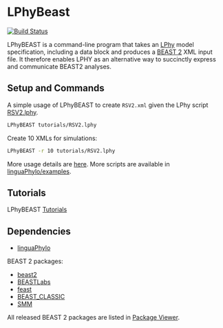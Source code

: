 # LPhyBeast

[![Build Status](https://github.com/LinguaPhylo/LPhyBeast/workflows/Lphy%20BEAST%20tests/badge.svg)](https://github.com/LinguaPhylo/LPhyBeast/actions?query=workflow%3A%22Lphy+BEAST+tests%22)


LPhyBEAST is a command-line program that takes an
[LPhy](http://linguaphylo.github.io/) model specification,
including a data block and produces a [BEAST 2](http://beast2.org/)
XML input file. 
It therefore enables LPHY as an alternative way to succinctly
express and communicate BEAST2 analyses.

## Setup and Commands

A simple usage of LPhyBEAST to create `RSV2.xml` given 
the LPhy script [RSV2.lphy](https://github.com/LinguaPhylo/linguaPhylo/blob/master/tutorials/RSV2.lphy).

```bash
LPhyBEAST tutorials/RSV2.lphy
```

Create 10 XMLs for simulations:

```bash
LPhyBEAST -r 10 tutorials/RSV2.lphy
```

More usage details are [here](https://linguaphylo.github.io/setup/).
More scripts are available in 
[linguaPhylo/examples](https://github.com/LinguaPhylo/linguaPhylo/tree/master/examples).

## Tutorials

LPhyBEAST [Tutorials](https://linguaphylo.github.io/tutorials/)


## Dependencies

- [linguaPhylo](https://github.com/LinguaPhylo/linguaPhylo)

BEAST 2 packages:

- [beast2](http://www.github.com/CompEvol/beast2)
- [BEASTLabs](https://github.com/BEAST2-Dev/BEASTLabs/)
- [feast](https://github.com/BEAST2-Dev/BEASTLabs/)
- [BEAST_CLASSIC](https://github.com/BEAST2-Dev/beast-classic/)
- [SMM](https://github.com/BEAST2-Dev/substmodels/)

All released BEAST 2 packages are listed in
[Package Viewer](https://compevol.github.io/CBAN/).

